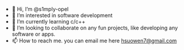 - 👋 Hi, I’m @s1mply-opel
- 👀 I’m interested in software development
- 🌱 I’m currently learning c/c++
- 💞️ I’m looking to collaborate on any fun projects, like developing any software or apps.
- 📫 How to reach me. you can email me here hsuowen7@gmail.com

<!---
s1mply-opel/s1mply-opel is a ✨ special ✨ repository because its `README.md` (this file) appears on your GitHub profile.
You can click the Preview link to take a look at your changes.
--->

